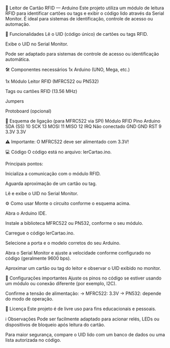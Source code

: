 🪪 Leitor de Cartão RFID — Arduino
Este projeto utiliza um módulo de leitura RFID para identificar cartões ou tags e exibir o código lido através da Serial Monitor. É ideal para sistemas de identificação, controle de acesso ou automação.

🚀 Funcionalidades
Lê o UID (código único) de cartões ou tags RFID.

Exibe o UID no Serial Monitor.

Pode ser adaptado para sistemas de controle de acesso ou identificação automática.

🛠️ Componentes necessários
1x Arduino (UNO, Mega, etc.)

1x Módulo Leitor RFID (MFRC522 ou PN532)

Tags ou cartões RFID (13.56 MHz)

Jumpers

Protoboard (opcional)

🔌 Esquema de ligação (para MFRC522 via SPI)
Módulo RFID	Pino Arduino
SDA (SS)	10
SCK	13
MOSI	11
MISO	12
IRQ	Não conectado
GND	GND
RST	9
3.3V	3.3V

⚠️ Importante: O MFRC522 deve ser alimentado com 3.3V!

💻 Código
O código está no arquivo: lerCartao.ino.

Principais pontos:

Inicializa a comunicação com o módulo RFID.

Aguarda aproximação de um cartão ou tag.

Lê e exibe o UID no Serial Monitor.

⚙️ Como usar
Monte o circuito conforme o esquema acima.

Abra o Arduino IDE.

Instale a biblioteca MFRC522 ou PN532, conforme o seu módulo.

Carregue o código lerCartao.ino.

Selecione a porta e o modelo corretos do seu Arduino.

Abra o Serial Monitor e ajuste a velocidade conforme configurado no código (geralmente 9600 bps).

Aproximar um cartão ou tag do leitor e observar o UID exibido no monitor.

📝 Configurações importantes
Ajuste os pinos no código se estiver usando um módulo ou conexão diferente (por exemplo, I2C).

Confirme a tensão de alimentação:
→ MFRC522: 3.3V
→ PN532: depende do modo de operação.

📄 Licença
Este projeto é de livre uso para fins educacionais e pessoais.

ℹ️ Observações
Pode ser facilmente adaptado para acionar relés, LEDs ou dispositivos de bloqueio após leitura do cartão.

Para maior segurança, compare o UID lido com um banco de dados ou uma lista autorizada no código.
